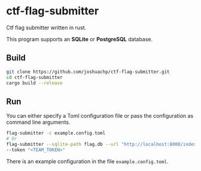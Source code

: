 # ctf-flag-submitter

Ctf flag submitter written in rust.

This program supports an **SQLite** or **PostgreSQL** database.

## Build

```bash
git clone https://github.com/joshuachp/ctf-flag-submitter.git
cd ctf-flag-submitter
cargo build --release
```

## Run

You can either specify a Toml configuration file or pass the configuration as
command line arguments.

```bash
flag-submitter -c example.config.toml
# Or
flag-submitter --sqlite-path flag.db --url "http://localhost:8000/index.php"
--token "<TEAM_TOKEN>"
```

There is an example configuration in the file `example.config.toml`.
